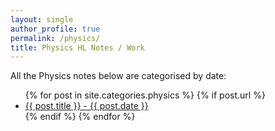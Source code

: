```yaml
---
layout: single
author_profile: true
permalink: /physics/
title: Physics HL Notes / Work
---
```



All the Physics notes below are categorised by date: 

<ul>
  {% for post in site.categories.physics %}
    {% if post.url %}
        <li><a href="{{ post.url }}">{{ post.title }} - {{ post.date }}</a></li>
    {% endif %}
  {% endfor %}
</ul>